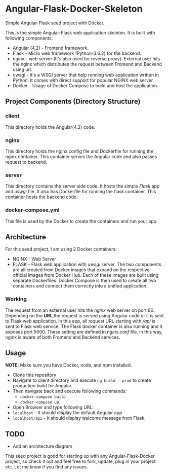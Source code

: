 # Angular-Flask-Docker-Skeleton
Simple Angular-Flask seed project with Docker.

This is the simple Angular-Flask web application skeleton. It is built with following components:
* Angular (4.2) - Frontend framework.
* Flask - Micro web framework (Python-3.6.2) for the backend.
* nginx - web server (It's also used for reverse proxy). External user hits the nginx which distributes the request between Frontend and Backend using url.
* uwsgi - It's a WSGI server that help running web application written in Python. It comes with direct support for popular NGINX web server.
* Docker - Usage of Docker Compose to build and host the application.
## Project Components (Directory Structure)
### client
This directory holds the Angular(4.2) code.
### nginx
This directory holds the nginx config file and Dockerfile for running the nginx container. This container serves the Angular code and also passes request to backend.
### server
This directory contains the server side code. It hosts the simple *Flask* app and *uswgi* file. It also has Dockerfile for running the flask container. This container hosts the backend code.
### docker-compose.yml
This file is used by the Docker to create the containers and run your app.

## Architecture
For this seed project, I am using 2 Docker containers:
* NGINX - Web Server
* FLASK - Flask web application with *uwsgi* server.
The two components are all created from Docker images that expand on the respective official images from Docker Hub. Each of these images are built using separate Dockerfiles. Docker Compose is then used to create all two containers and connect them correctly into a unified application.
### Working
The request from an external user hits the *nginx* web server on port 80. Depending on the __URL__,the request is served using Angular code or it is sent to Flask web application. In this app, all request URL starting with */api* is sent to Flask web service. The Flask docker container is also running and it exposes port 5000. These setting are defined in *nginx.conf* file. In this way, nginx is aware of both Frontend and Backend services.
## Usage
__NOTE__: Make sure you have Docker, node, and npm installed.
* Clone this repository
* Navigate to client directory and execute `ng build --prod` to create production build for Angular.
* Then navigate back and execute following commands:
  * `docker-compose build`
  * `docker-compose up`
 * Open Browser and type following URL:
  * `localhost` - It should display the default Angular app
  * `localhost/api` - It should display welcome message from Flask.

## TODO
* Add an architecture diagram

This seed project is good for starting up with any Angular-Flask-Docker project, so check it out and feel free to fork, update, plug in your project etc. Let me know if you find any issues.

